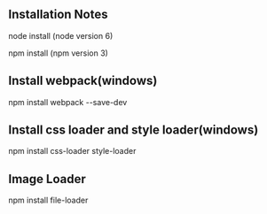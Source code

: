 ## Installation Notes

node install
(node version 6)

npm install
(npm version 3)

## Install webpack(windows)
 npm install  webpack --save-dev
 
## Install css loader and style loader(windows)
 npm install css-loader style-loader 

## Image Loader 
  npm install file-loader
